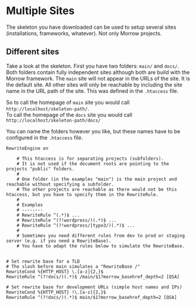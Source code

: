 Multiple Sites
=============================

The skeleton you have downloaded can be used to setup several sites (installations, frameworks, whatever). Not only Morrow projects.

Different sites
------------------

Take a look at the skeleton. First you have two folders: `main/` and `docs/`. Both folders contain fully independent sites although both are build with the Morrow framework.
The `main` site will not appear in the URLs of the site. It is the default site.
All other sites will only be reachable by including the site name in the URL path of the site.
This was defined in the `.htaccess` file.

So to call the homepage of `main` site you would call `http://localhost/skeleton-path/`.  
To call the homepage of the `docs` site you would call `http://localhost/skeleton-path/docs/`

You can name the folders however you like, but these names have to be configured in the `.htaccess` file.




~~~
RewriteEngine on

	# This htaccess is for separating projects (subfolders).
	# It is not used if the document roots are pointing to the projects "public" folders.
	#
	# One folder (in the examples "main") is the main project and reachable without specifying a subfolder.
	# The other projects are reachable as there would not be this htaccess, but you have to specify them in the RewriteRule.
	#
	# Examples
	# --------
	# RewriteRule ^(.*)$ ...
	# RewriteRule ^(?!wordpress/)(.*)$ ...
	# RewriteRule ^(?!wordpress/|typo3/)(.*)$ ...
	#
	# Sometimes you need different rules from dev to prod or staging server (e.g. if you need a RewriteBase).
	# You have to adapt the rules below to simulate the RewriteBase.


# Set rewrite base for a TLD
# The slash before main simulates a "RewriteBase /"
RewriteCond %{HTTP_HOST} \.[a-z]{2,}$
RewriteRule ^(?!docs/)(.*)$ /main/$1?morrow_basehref_depth=2 [QSA]

# Set rewrite base for development URLs (simple host names and IPs)
RewriteCond %{HTTP_HOST} !\.[a-z]{2,}$
RewriteRule ^(?!docs/)(.*)$ main/$1?morrow_basehref_depth=2 [QSA]
~~~